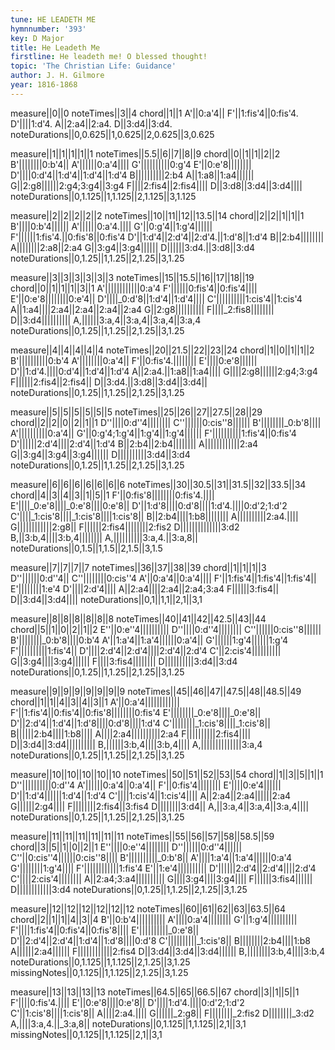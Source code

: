 ```yaml
---
tune: HE LEADETH ME
hymnnumber: '393'
key: D Major
title: He Leadeth Me
firstline: He leadeth me! O blessed thought!
topic: 'The Christian Life: Guidance'
author: J. H. Gilmore
year: 1816-1868
---
```

measure||0||0
noteTimes||3||4
chord||1||1
A'||0:a'4||
F'||1:fis'4||0:fis'4.
D'||||1:d'4.
A||2:a4||2:a4.
D||3:d4||3:d4.
noteDurations||0,0.625||1,0.625||2,0.625||3,0.625

measure||1||1||1||1||1
noteTimes||5.5||6||7||8||9
chord||0||1||1||2||2
B'||||||||0:b'4||
A'||||||0:a'4||||
G'||||||||||0:g'4
E'||0:e'8||||||||
D'||||0:d'4||1:d'4||1:d'4||1:d'4
B||||||||||2:b4
A||1:a8||1:a4||||||
G||2:g8||||||2:g4;3:g4||3:g4
F||||2:fis4||2:fis4||||
D||3:d8||3:d4||3:d4||||
noteDurations||0,1.125||1,1.125||2,1.125||3,1.125

measure||2||2||2||2||2
noteTimes||10||11||12||13.5||14
chord||2||2||1||1||1
B'||||0:b'4||||||
A'||||||0:a'4.||||
G'||0:g'4||1:g'4||||||
F'||||||1:fis'4.||0:fis'8||0:fis'4
D'||1:d'4||2:d'4||2:d'4.||1:d'8||1:d'4
B||2:b4||||||||
A||||||||2:a8||2:a4
G||3:g4||3:g4||||||
D||||||3:d4.||3:d8||3:d4
noteDurations||0,1.25||1,1.25||2,1.25||3,1.25

measure||3||3||3||3||3||3
noteTimes||15||15.5||16||17||18||19
chord||0||1||1||1||3||1
A'||||||||||||0:a'4
F'||||||0:fis'4||0:fis'4||||
E'||0:e'8||||||||0:e'4||
D'||||_0:d'8||1:d'4||1:d'4||||
C'||||||||||1:cis'4||1:cis'4
A||1:a4||||2:a4||2:a4||2:a4||2:a4
G||2:g8||||||||||
F||||_2:fis8||||||||
D||3:d4||||||||||
A,||||||3:a,4||3:a,4||3:a,4||3:a,4
noteDurations||0,1.25||1,1.25||2,1.25||3,1.25

measure||4||4||4||4||4
noteTimes||20||21.5||22||23||24
chord||1||0||1||1||2
B'||||||||||0:b'4
A'||||||||0:a'4||
F'||0:fis'4.||||||||
E'||||0:e'8||||||
D'||1:d'4.||||0:d'4||1:d'4||1:d'4
A||2:a4.||1:a8||1:a4||||
G||||2:g8||||||2:g4;3:g4
F||||||2:fis4||2:fis4||
D||3:d4.||3:d8||3:d4||3:d4||
noteDurations||0,1.25||1,1.25||2,1.25||3,1.25

measure||5||5||5||5||5||5
noteTimes||25||26||27||27.5||28||29
chord||2||2||0||2||1||1
D''||||0:d''4||||||||
C''||||||0:cis''8||||||
B'||||||||_0:b'8||||
A'||||||||||0:a'4||
G'||0:g'4;1:g'4||1:g'4||1:g'4||||||
F'||||||||||1:fis'4||0:fis'4
D'||||||2:d'4||||2:d'4||1:d'4
B||2:b4||2:b4||||||||
A||||||||||||2:a4
G||3:g4||3:g4||3:g4||||||
D||||||||||3:d4||3:d4
noteDurations||0,1.25||1,1.25||2,1.25||3,1.25

measure||6||6||6||6||6||6||6
noteTimes||30||30.5||31||31.5||32||33.5||34
chord||4||3||4||3||1||5||1
F'||0:fis'8||||||||0:fis'4.||||
E'||||_0:e'8||||_0:e'8||||0:e'8||
D'||1:d'8||||0:d'8||||1:d'4.||||0:d'2;1:d'2
C'||||_1:cis'8||||_1:cis'8||||1:cis'8||
B||2:b4||||1:b8||||||||
A||||||||||2:a4.||||
G||||||||||||2:g8||
F||||||2:fis4||||||||2:fis2
D||||||||||||||3:d2
B,||3:b,4||||3:b,4||||||||
A,||||||||||3:a,4.||3:a,8||
noteDurations||0,1.5||1,1.5||2,1.5||3,1.5

measure||7||7||7||7
noteTimes||36||37||38||39
chord||1||1||1||3
D''||||||0:d''4||
C''||||||||0:cis''4
A'||0:a'4||0:a'4||||
F'||1:fis'4||1:fis'4||1:fis'4||
E'||||||||1:e'4
D'||||2:d'4||||
A||2:a4||||2:a4||2:a4;3:a4
F||||||3:fis4||
D||3:d4||3:d4||||
noteDurations||0,1||1,1||2,1||3,1

measure||8||8||8||8||8||8
noteTimes||40||41||42||42.5||43||44
chord||5||1||0||2||1||2
E''||0:e''4||||||||||
D''||||0:d''4||||||||
C''||||||0:cis''8||||||
B'||||||||_0:b'8||||0:b'4
A'||1:a'4||1:a'4||||||0:a'4||
G'||||||1:g'4||||||1:g'4
F'||||||||||1:fis'4||
D'||||2:d'4||2:d'4||||2:d'4||2:d'4
C'||2:cis'4||||||||||
G||3:g4||||3:g4||||||
F||||3:fis4||||||||
D||||||||||3:d4||3:d4
noteDurations||0,1.25||1,1.25||2,1.25||3,1.25

measure||9||9||9||9||9||9||9
noteTimes||45||46||47||47.5||48||48.5||49
chord||1||1||4||3||4||3||1
A'||0:a'4||||||||||||
F'||1:fis'4||0:fis'4||0:fis'8||||||||0:fis'4
E'||||||||_0:e'8||||_0:e'8||
D'||2:d'4||1:d'4||1:d'8||||0:d'8||||1:d'4
C'||||||||_1:cis'8||||_1:cis'8||
B||||||2:b4||||1:b8||||
A||||2:a4||||||||||2:a4
F||||||||||2:fis4||||
D||3:d4||3:d4||||||||||
B,||||||3:b,4||||3:b,4||||
A,||||||||||||||3:a,4
noteDurations||0,1.25||1,1.25||2,1.25||3,1.25

measure||10||10||10||10||10
noteTimes||50||51||52||53||54
chord||1||3||5||1||1
D''||||||||||0:d''4
A'||||||0:a'4||0:a'4||
F'||0:fis'4||||||||
E'||||0:e'4||||||
D'||1:d'4||||||1:d'4||1:d'4
C'||||1:cis'4||1:cis'4||||
A||2:a4||2:a4||||||2:a4
G||||||2:g4||||
F||||||||2:fis4||3:fis4
D||||||||3:d4||
A,||3:a,4||3:a,4||3:a,4||||
noteDurations||0,1.25||1,1.25||2,1.25||3,1.25

measure||11||11||11||11||11||11
noteTimes||55||56||57||58||58.5||59
chord||3||5||1||0||2||1
E''||||0:e''4||||||||
D''||||||0:d''4||||||
C''||0:cis''4||||||0:cis''8||||
B'||||||||||_0:b'8||
A'||||1:a'4||1:a'4||||||0:a'4
G'||||||||1:g'4||||
F'||||||||||||1:fis'4
E'||1:e'4||||||||||
D'||||||2:d'4||2:d'4||||2:d'4
C'||||2:cis'4||||||||
A||2:a4;3:a4||||||||||
G||||3:g4||||3:g4||||
F||||||3:fis4||||||
D||||||||||||3:d4
noteDurations||0,1.25||1,1.25||2,1.25||3,1.25

measure||12||12||12||12||12||12
noteTimes||60||61||62||63||63.5||64
chord||2||1||1||4||3||4
B'||0:b'4||||||||||
A'||||0:a'4||||||||
G'||1:g'4||||||||||
F'||||1:fis'4||0:fis'4||0:fis'8||||
E'||||||||||_0:e'8||
D'||2:d'4||2:d'4||1:d'4||1:d'8||||0:d'8
C'||||||||||_1:cis'8||
B||||||||2:b4||||1:b8
A||||||2:a4||||||
F||||||||||||2:fis4
D||3:d4||3:d4||3:d4||||||
B,||||||||3:b,4||||3:b,4
noteDurations||0,1.125||1,1.125||2,1.25||3,1.25
missingNotes||0,1.125||1,1.125||2,1.25||3,1.25

measure||13||13||13||13
noteTimes||64.5||65||66.5||67
chord||3||1||5||1
F'||||0:fis'4.||||
E'||0:e'8||||0:e'8||
D'||||1:d'4.||||0:d'2;1:d'2
C'||1:cis'8||||1:cis'8||
A||||2:a4.||||
G||||||_2:g8||
F||||||||_2:fis2
D||||||||_3:d2
A,||||3:a,4.||_3:a,8||
noteDurations||0,1.125||1,1.125||2,1||3,1
missingNotes||0,1.125||1,1.125||2,1||3,1

